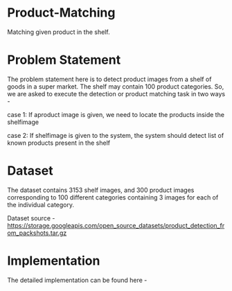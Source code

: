 # Product-Matching
Matching given product in the shelf.
# Problem Statement
The problem statement here is to detect product images from a shelf of goods in a super market. The shelf may contain 100 product categories. So, we are asked to execute the detection or product matching task in two ways - 

case 1: If aproduct image is given, we need to locate the products inside the shelfimage

case 2: If shelfimage is given to the system, the system should detect list of known products present in the shelf
# Dataset
The dataset contains 3153 shelf images, and 300 product images corresponding to 100 different categories containing 3 images for each of the individual category.

Dataset source - https://storage.googleapis.com/open_source_datasets/product_detection_from_packshots.tar.gz
# Implementation
The detailed implementation can be found here - 
